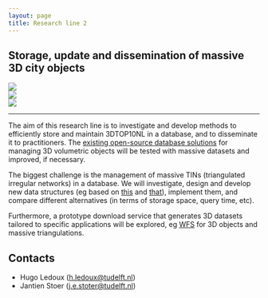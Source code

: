 ```yaml
---
layout: page
title: Research line 2 
---
```


## Storage, update and dissemination of massive 3D city objects

<div class="row">
  <div class="col-sm-4 hidden-xs nopadding"><img class="img-responsive" src="{{ "img/1.png" | prepend: site.baseurl }}"></div>
  <div class="col-sm-4 hidden-xs nopadding"><img class="img-responsive" src="{{ "img/2.png" | prepend: site.baseurl }}"></div>
  <div class="col-sm-4 hidden-xs nopadding"><img class="img-responsive" src="{{ "img/4.png" | prepend: site.baseurl }}"></div>
</div>

- - -

The aim of this research line is to investigate and develop methods to efficiently store and maintain 3DTOP10NL in a database, and to disseminate it to practitioners.
The [existing open-source database solutions](http://www.3dcitydb.org) for managing 3D volumetric objects will be tested with massive datasets and improved, if necessary.

The biggest challenge is the management of massive TINs (triangulated irregular networks) in a database.
We will investigate, design and develop new data structures (eg based on [this](http://www.cs.cmu.edu/~blelloch/papers/BBCK05.pdf) and [that](http://3dgeoinfo.bk.tudelft.nl/hledoux/pdfs/13_gsis_pgtet.pdf)), implement them, and compare different alternatives (in terms of storage space, query time, etc).

Furthermore, a prototype download service that generates 3D datasets tailored to specific applications will be explored, eg [WFS](http://www.opengeospatial.org/standards/wfs) for 3D objects and massive triangulations.

## Contacts

- Hugo Ledoux (<h.ledoux@tudelft.nl>)
- Jantien Stoer (<j.e.stoter@tudelft.nl>)

